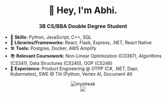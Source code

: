 <h1 align="center">
  👋 Hey, I'm Abhi.
</h1>

<h3 align="center">
  3B CS/BBA Double Degree Student
</h3>

- 🌱 **Skills:** Python, JavaScript, C++, SQL
- 🧩 **Libraries/Frameworks:** React, Flask, Express, .NET, React Native
- 🛠️ **Tools:** Postgres, Docker, AWS Amplify
- 📚 **Relevant Coursework:** Non-Linear Optimization (CO367), Algorithms (CS341), Data Structures (CS240), OOP (CS246) 
- 💼 **Experience:** Product Engineering @ OTPP (C#, .NET, Dapr, Kubernetes), SWE @ Titl (Python, Vertex AI, Document AI)

<p align="center">
  <img src="https://github-readme-streak-stats.herokuapp.com/?user=abhishekdinesan&theme=tokyonight" alt="mystreak"/> <br>
  <a href="https://skillicons.dev">
    <img src="https://skillicons.dev/icons?i=javascript,python,react,flask,cpp,postgres" />
  </a>
</p>
